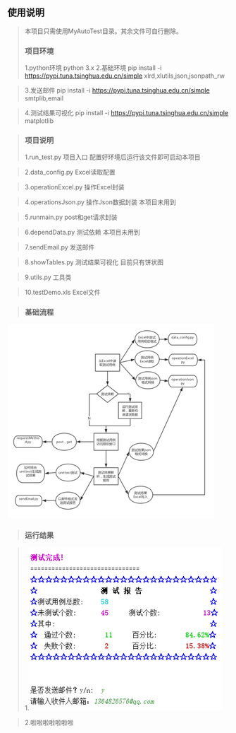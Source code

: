 ## 使用说明 
>本项目只需使用MyAutoTest目录。其余文件可自行删除。
>### 项目环境
>1.python环境 python 3.x
>2.基础环境 pip install -i https://pypi.tuna.tsinghua.edu.cn/simple xlrd,xlutils,json,jsonpath_rw  

>3.发送邮件 pip install -i https://pypi.tuna.tsinghua.edu.cn/simple smtplib,email  

>4.测试结果可视化 pip install -i https://pypi.tuna.tsinghua.edu.cn/simple matplotlib         

  
>### 项目说明
>1.run_test.py  项目入口  配置好环境后运行该文件即可启动本项目

>2.data_config.py Excel读取配置 

>3.operationExcel.py 操作Excel封装

>4.operationsJson.py  操作Json数据封装 本项目未用到

>5.runmain.py   post和get请求封装

>6.dependData.py  测试依赖  本项目未用到

>7.sendEmail.py  发送邮件

>8.showTables.py 测试结果可视化 目前只有饼状图

>9.utils.py  工具类

>10.testDemo.xls  Excel文件


>### 基础流程

![](https://github.com/budaLi/Unittest/blob/master/%E6%B5%8B%E8%AF%95%E5%AE%9E%E8%B7%B5/images/mind.png)

>### 运行结果

>1.![思维导图](https://github.com/budaLi/Unittest/blob/master/%E6%B5%8B%E8%AF%95%E5%AE%9E%E8%B7%B5/images/screen.png)

>2.啦啦啦啦啦啦啦




